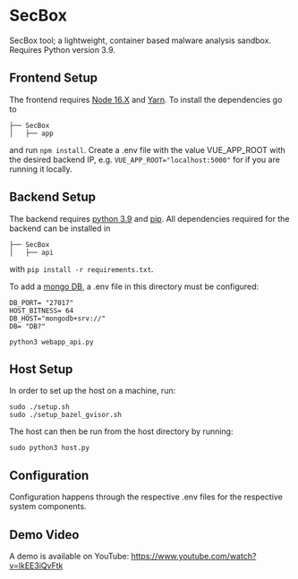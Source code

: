 # SecBox
SecBox tool; a lightweight, container based malware analysis sandbox.
Requires Python version 3.9.

## Frontend Setup
The frontend requires [Node 16.X](https://www.stewright.me/2022/01/tutorial-install-nodejs-16-on-ubuntu-20-04/) and
 [Yarn](https://classic.yarnpkg.com/lang/en/docs/install/#debian-stable). To install the dependencies go to 
```
├── SecBox
│   ├── app
```           
and run `npm install`. Create a .env file with the value VUE_APP_ROOT with the desired backend IP, e.g. `VUE_APP_ROOT="localhost:5000"` for if you are running it locally.

## Backend Setup
The backend requires [python 3.9](https://www.python.org/downloads/release/python-390/) and [pip](https://pip.pypa.io/en/stable/installation/).
All dependencies required for the backend can be installed in
```
├── SecBox
│   ├── api
``` 
with `pip install -r requirements.txt`.

To add a [mongo DB](https://www.mongodb.com/), a .env file in this directory must be configured:
```
DB_PORT= "27017"
HOST_BITNESS= 64
DB_HOST="mongodb+srv://"
DB= "DB?"
```




```
python3 webapp_api.py
```

## Host Setup
In order to set up the host on a machine, run:

```
sudo ./setup.sh
sudo ./setup_bazel_gvisor.sh
```

The host can then be run from the host directory by running:

```
sudo python3 host.py
```


## Configuration
Configuration happens through the respective .env files for the respective system components.


## Demo Video
A demo is available on YouTube:
https://www.youtube.com/watch?v=lkEE3iQvFtk
